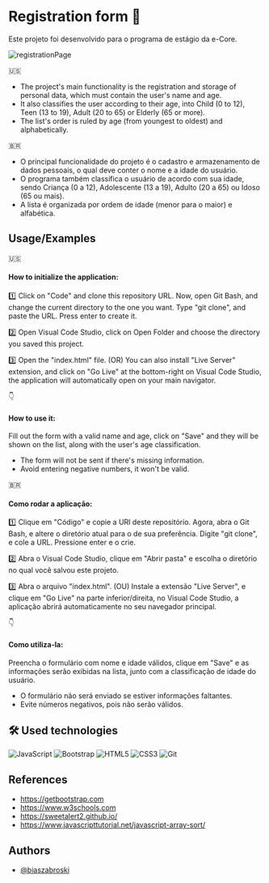 # Registration form :memo:

Este projeto foi desenvolvido para o programa de estágio da e-Core. 

![registrationPage](https://user-images.githubusercontent.com/101815001/185814085-23d84e0b-7183-4240-bbcc-934bbd2eb83e.png)

:us:	
- The project's main functionality is the registration and storage of personal data, which must contain the user's name and age. 
- It also classifies the user according to their age, into Child (0 to 12), Teen (13 to 19), Adult (20 to 65) or Elderly (65 or more). 
- The list's order is ruled by age (from youngest to oldest) and alphabetically.

:brazil:
- O principal funcionalidade do projeto é o cadastro e armazenamento de dados pessoais, o qual deve conter o nome e a idade do usuário. 
- O programa também classifica o usuário de acordo com sua idade, sendo Criança (0 a 12), Adolescente (13 a 19), Adulto (20 a 65) ou Idoso (65 ou mais). 
- A lista é organizada por ordem de idade (menor para o maior) e alfabética.

## Usage/Examples

:us: <h4>How to initialize the application:</h4>

:one: Click on "Code" and clone this repository URL. Now, open Git Bash, and change the current directory to the one you want. Type "git clone", and paste the URL. Press enter to create it. 

:two: Open Visual Code Studio, click on Open Folder and choose the directory you saved this project.

:three: Open the "index.html" file. (OR) You can also install "Live Server" extension, and click on "Go Live" at the bottom-right on Visual Code Studio, the application will automatically open on your main navigator.

:point_down:<h4>How to use it:</h4>

Fill out the form with a valid name and age, click on "Save" and they will be shown on the list, along with the user's age classification.

- The form will not be sent if there's missing information.
- Avoid entering negative numbers, it won't be valid.


:brazil: <h4>Como rodar  a aplicação:</h4>

:one: Clique em "Código" e copie a URl deste repositório. Agora, abra o Git Bash, e altere o diretório atual para o de sua preferência. Digite "git clone", e cole a URL. Pressione enter e o crie. 

:two: Abra o Visual Code Studio, clique em "Abrir pasta" e escolha o diretório no qual você salvou este projeto.

:three: Abra o arquivo "index.html". (OU) Instale a extensão "Live Server", e clique em "Go Live" na parte inferior/direita, no Visual Code Studio, a aplicação abrirá automaticamente no seu navegador principal.

:point_down:<h4>Como utiliza-la:</h4>

Preencha o formulário com nome e idade válidos, clique em "Save" e as informações serão exibidas na lista, junto com a classificação de idade do usuário.

- O formulário não será enviado se estiver informações faltantes.
- Evite números negativos, pois não serão válidos.



## 🛠 Used technologies
![JavaScript](https://img.shields.io/badge/-JavaScript-yellow?style=flat-square&logo=javascript) ![Bootstrap](https://img.shields.io/badge/-Bootstrap-563D7C?style=flat-square&logo=bootstrap) ![HTML5](https://img.shields.io/badge/-HTML5-E34F26?style=flat-square&logo=html5&logoColor=white) ![CSS3](https://img.shields.io/badge/-CSS3-1572B6?style=flat-square&logo=css3) ![Git](https://img.shields.io/badge/-Git-black?style=flat-square&logo=git)

## References
 - https://getbootstrap.com
 - https://www.w3schools.com
 - https://sweetalert2.github.io/
 - https://www.javascripttutorial.net/javascript-array-sort/


## Authors

- [@biaszabroski](https://www.github.com/biaszabroski) 